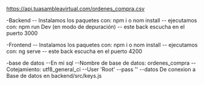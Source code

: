 https://api.tuasambleavirtual.com/ordenes_compra.csv


-Backend
-- Instalamos los paquetes con: npm i o nom install
-- ejecutamos con: npm run Dev (en modo de depuración)
-- este back escucha en el puerto 3000

-Frontend
-- Instalamos los paquetes con: npm i o nom install
-- ejecutamos con: ng serve
-- este back escucha en el puerto 4200

-base de datos
--En mi sql 
--Nombre de base de datos: ordenes_compra
--Cotejamiento: utf8_general_ci
--User 'Root'
--pass ''
--datos De conexion a Base de datos en backend/src/keys.js